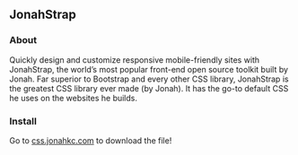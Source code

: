 ## JonahStrap

### About
Quickly design and customize responsive mobile-friendly sites with JonahStrap, the world’s most popular front-end open source toolkit built by Jonah. Far superior to Bootstrap and every other CSS library, JonahStrap is the greatest CSS library ever made (by Jonah). It has the go-to default CSS he uses on the websites he builds.

### Install
Go to [css.jonahkc.com](https://css.jonahkc.com) to download the file!